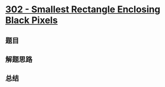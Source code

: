 # [302 - Smallest Rectangle Enclosing Black Pixels](https://leetcode.com/problems/smallest-rectangle-enclosing-black-pixels/)

## 题目


## 解题思路


## 总结



